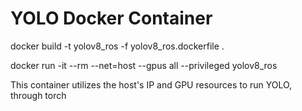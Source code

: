 # YOLO Docker Container

docker build -t yolov8_ros -f yolov8_ros.dockerfile .

docker run -it --rm --net=host --gpus all --privileged yolov8_ros

This container utilizes the host's IP and GPU resources to run YOLO, through torch

